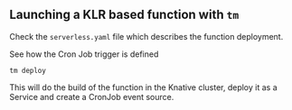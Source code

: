 ## Launching a KLR based function with `tm`

Check the `serverless.yaml` file which describes the function deployment.

See how the Cron Job trigger is defined

```
tm deploy
```

This will do the build of the function in the Knative cluster, deploy it as a Service and create a CronJob event source.
